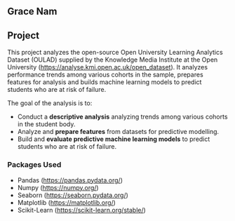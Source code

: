 ## Grace Nam

## Project
This project analyzes the open-source Open University Learning Analytics Dataset (OULAD) supplied by the Knowledge Media Institute at the Open University (https://analyse.kmi.open.ac.uk/open_dataset). It analyzes performance trends among various cohorts in the sample, prepares features for analysis and builds machine learning models to predict students who are at risk of failure. 

The goal of the analysis is to:
- Conduct a <b>descriptive analysis</b> analyzing trends among various cohorts in the student body.
- Analyze and <b>prepare features</b> from datasets for predictive modelling.
- Build and <b>evaluate predictive machine learning models</b> to predict students who are at risk of failure. 

### Packages Used
- Pandas (https://pandas.pydata.org/)
- Numpy (https://numpy.org/)
- Seaborn (https://seaborn.pydata.org/)
- Matplotlib (https://matplotlib.org/)
- Scikit-Learn (https://scikit-learn.org/stable/)

